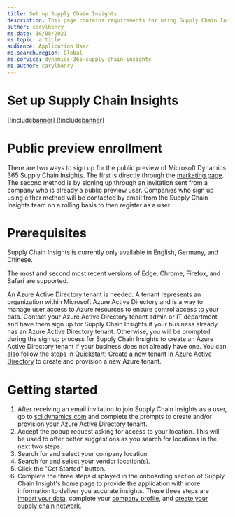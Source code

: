 ```yaml
---
title: Set up Supply Chain Insights
description: This page contains requirements for using Supply Chain Insights and instructions for setting it up.
author: carylhenry
ms.date: 10/08/2021
ms.topic: article
audience: Application User
ms.search.region: Global
ms.service: dynamics-365-supply-chain-insights
ms.author: carylhenry
---
```


# Set up Supply Chain Insights

[!include[banner](includes/banner.md)]
[!include[banner](includes/preview-banner.md)]


# Public preview enrollment
There are two ways to sign up for the public preview of Microsoft Dynamics 365 Supply Chain Insights. The first is directly through the [marketing page](https://dynamics.microsoft.com/supply-chain-insights/). The second method is by signing up through an invitation sent from a company who is already a public preview user. Companies who sign up using either method will be contacted by email from the Supply Chain Insights team on a rolling basis to then register as a user.

# Prerequisites
Supply Chain Insights is currently only available in English, Germany, and Chinese.

The most and second most recent versions of Edge, Chrome, Firefox, and Safari are supported.

An Azure Active Directory tenant is needed. A tenant represents an organization within Microsoft Azure Active Directory and is a way to manage user access to Azure resources to ensure control access to your data. Contact your Azure Active Directory tenant admin or IT department and have them sign up for Supply Chain Insights if your business already has an Azure Active Directory tenant. Otherwise, you will be prompted during the sign up process for Supply Chain Insights to create an Azure Active Directory tenant if your business does not already have one. You can also follow the steps in [Quickstart: Create a new tenant in Azure Active Directory](https://docs.microsoft.com/en-us/dynamics365/fraud-protection/provision-azure-tenant#create-and-provision-a-new-tenant-in-azure-ad) to create and provision a new Azure tenant.


# Getting started
1. After receiving an email invitation to join Supply Chain Insights as a user, go to [sci.dynamics.com](https://sci.dynamics.com/) and complete the prompts to create and/or provision your Azure Active Directory tenant. 
1. Accept the popup request asking for access to your location. This will be used to offer better suggestions as you search for locations in the next two steps.
1. Search for and select your company location. 
1. Search for and select your vendor location(s). 
1. Click the "Get Started" button. 
1. Complete the three steps displayed in the onboarding section of Supply Chain Insight's home page to provide the application with more information to deliver you accurate insights. These three steps are [import your data](/articles/ingestion.md), complete your [company profile](/articles/company-profile.md), and [create your supply chain network](/articles/partners.md).

